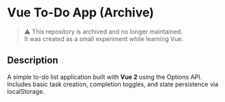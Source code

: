 # Vue To-Do App (Archive)

> ⚠️ This repository is archived and no longer maintained.  
> It was created as a small experiment while learning Vue.

## Description

A simple to-do list application built with **Vue 2** using the Options API.  
Includes basic task creation, completion toggles, and state persistence via localStorage.

